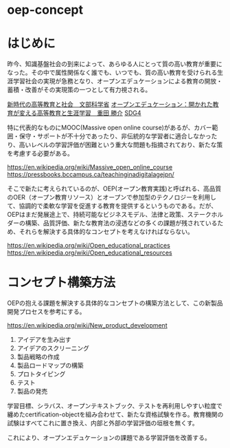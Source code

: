 # oep-concept
# はじめに
昨今、知識基盤社会の到来によって、あらゆる人にとって質の高い教育が重要になった。その中で属性関係なく誰でも、いつでも、質の高い教育を受けられる生涯学習社会の実現が急務となり、オープンエデュケーションによる教育の開放・蓄積・改善がその実現策の一つとして有力視される。

[新時代の高等教育と社会　文部科学省](https://www.mext.go.jp/b_menu/shingi/chukyo/chukyo0/toushin/attach/1397420.htm)
[オープンエデュケーション：開かれた教育が変える高等教育と生涯学習　重田 勝介](https://www.jstage.jst.go.jp/article/johokanri/59/1/59_3/_html/-char/ja)
[SDG4](https://en.wikipedia.org/wiki/Sustainable_Development_Goal_4)

特に代表的なものにMOOC(Massive open online course)があるが、カバー範囲・保守・サポートが不十分であったり、非伝統的な学習者に適合しなかったり、高いレベルの学習評価が困難という重大な問題も指摘されており、新たな策を考慮する必要がある。

https://en.wikipedia.org/wiki/Massive_open_online_course
https://pressbooks.bccampus.ca/teachinginadigitalagejpn/

そこで新たに考えられているのが、OEP(オープン教育実践)と呼ばれる、高品質のOER（オープン教育リソース）とオープンで参加型のテクノロジーを利用して、協調的で柔軟な学習を促進する教育を提供するというものである。だが、OEPはまだ発展途上で、持続可能なビジネスモデル、法律と政策、ステークホルダーの構築、品質評価、新たな教育法の浸透などの多くの課題が残されているため、それらを解決する具体的なコンセプトを考えなければならない。

https://en.wikipedia.org/wiki/Open_educational_practices
https://en.wikipedia.org/wiki/Open_educational_resources

# コンセプト構築方法
OEPの抱える課題を解決する具体的なコンセプトの構築方法として、この新製品開発プロセスを参考にする。

https://en.wikipedia.org/wiki/New_product_development

1. アイデアを生み出す
2. アイデアのスクリーニング
3. 製品戦略の作成
4. 製品ロードマップの構築
5. プロトタイピング
6. テスト
7. 製品の発売



学習目標、シラバス、オープンテキストブック、テストを再利用しやすい粒度で纏めたcertification-objectを組み合わせて、新たな資格試験を作る。教育機関の試験はすべてこれに置き換え、内部と外部の学習評価の垣根を無くす。

これにより、オープンエデュケーションの課題である学習評価を改善する。
